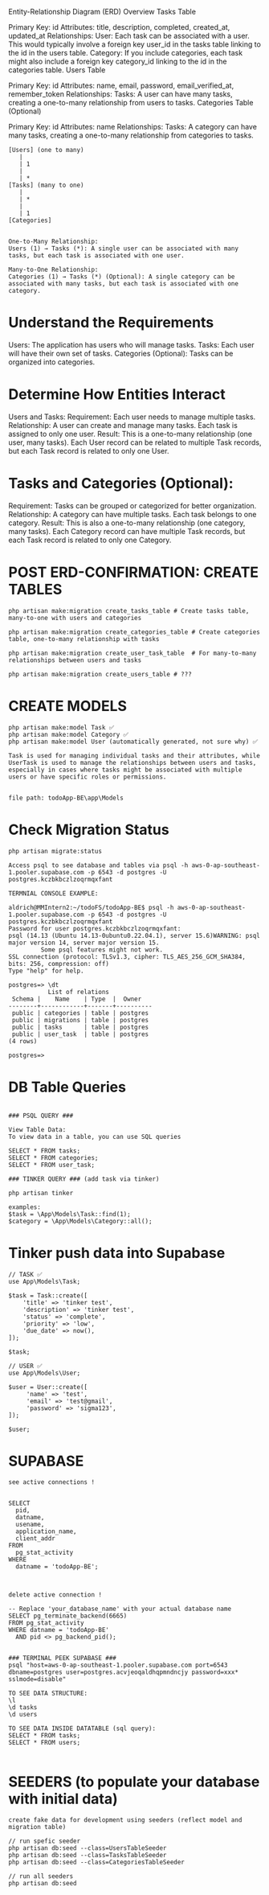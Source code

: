 Entity-Relationship Diagram (ERD) Overview
Tasks Table

Primary Key: id
Attributes: title, description, completed, created_at, updated_at
Relationships:
User: Each task can be associated with a user. This would typically involve a foreign key user_id in the tasks table linking to the id in the users table.
Category: If you include categories, each task might also include a foreign key category_id linking to the id in the categories table.
Users Table

Primary Key: id
Attributes: name, email, password, email_verified_at, remember_token
Relationships:
Tasks: A user can have many tasks, creating a one-to-many relationship from users to tasks.
Categories Table (Optional)

Primary Key: id
Attributes: name
Relationships:
Tasks: A category can have many tasks, creating a one-to-many relationship from categories to tasks.


```
[Users] (one to many)
   |
   | 1
   |
   | *
[Tasks] (many to one)
   |
   | *
   |
   | 1
[Categories]


One-to-Many Relationship:
Users (1) → Tasks (*): A single user can be associated with many tasks, but each task is associated with one user.

Many-to-One Relationship:
Categories (1) → Tasks (*) (Optional): A single category can be associated with many tasks, but each task is associated with one category.

```

# Understand the Requirements
Users: The application has users who will manage tasks.
Tasks: Each user will have their own set of tasks.
Categories (Optional): Tasks can be organized into categories.

# Determine How Entities Interact
Users and Tasks:
Requirement: Each user needs to manage multiple tasks.
Relationship:
A user can create and manage many tasks.
Each task is assigned to only one user.
Result: This is a one-to-many relationship (one user, many tasks). Each User record can be related to multiple Task records, but each Task record is related to only one User.

# Tasks and Categories (Optional):
Requirement: Tasks can be grouped or categorized for better organization.
Relationship:
A category can have multiple tasks.
Each task belongs to one category.
Result: This is also a one-to-many relationship (one category, many tasks). Each Category record can have multiple Task records, but each Task record is related to only one Category.


# POST ERD-CONFIRMATION: CREATE TABLES
```
php artisan make:migration create_tasks_table # Create tasks table, many-to-one with users and categories

php artisan make:migration create_categories_table # Create categories table, one-to-many relationship with tasks

php artisan make:migration create_user_task_table  # For many-to-many relationships between users and tasks

php artisan make:migration create_users_table # ???
```

# CREATE MODELS
```
php artisan make:model Task ✅
php artisan make:model Category ✅
php artisan make:model User (automatically generated, not sure why) ✅

Task is used for managing individual tasks and their attributes, while UserTask is used to manage the relationships between users and tasks, especially in cases where tasks might be associated with multiple users or have specific roles or permissions.


file path: todoApp-BE\app\Models
```

# Check Migration Status

```
php artisan migrate:status

Access psql to see database and tables via psql -h aws-0-ap-southeast-1.pooler.supabase.com -p 6543 -d postgres -U postgres.kczbkbczlzoqrmqxfant

TERMNIAL CONSOLE EXAMPLE:

aldrich@MMIntern2:~/todoFS/todoApp-BE$ psql -h aws-0-ap-southeast-1.pooler.supabase.com -p 6543 -d postgres -U postgres.kczbkbczlzoqrmqxfant
Password for user postgres.kczbkbczlzoqrmqxfant: 
psql (14.13 (Ubuntu 14.13-0ubuntu0.22.04.1), server 15.6)WARNING: psql major version 14, server major version 15. 
         Some psql features might not work.
SSL connection (protocol: TLSv1.3, cipher: TLS_AES_256_GCM_SHA384, bits: 256, compression: off)
Type "help" for help.

postgres=> \dt
           List of relations
 Schema |    Name    | Type  |  Owner
--------+------------+-------+----------
 public | categories | table | postgres
 public | migrations | table | postgres
 public | tasks      | table | postgres
 public | user_task  | table | postgres
(4 rows)

postgres=>
```

# DB Table Queries
```

### PSQL QUERY ###

View Table Data:
To view data in a table, you can use SQL queries

SELECT * FROM tasks;
SELECT * FROM categories;
SELECT * FROM user_task;

### TINKER QUERY ### (add task via tinker)

php artisan tinker

examples:
$task = \App\Models\Task::find(1);
$category = \App\Models\Category::all();

```

# Tinker push data into Supabase

```
// TASK ✅
use App\Models\Task;

$task = Task::create([
    'title' => 'tinker test',
    'description' => 'tinker test',
    'status' => 'complete',
    'priority' => 'low',
    'due_date' => now(),
]);

$task;

// USER ✅
use App\Models\User;

$user = User::create([
     'name' => 'test',
     'email' => 'test@gmail',
     'password' => 'sigma123',
]);

$user;

```

# SUPABASE
```
see active connections !


SELECT
  pid,
  datname,
  usename,
  application_name,
  client_addr
FROM
  pg_stat_activity
WHERE
  datname = 'todoApp-BE';



delete active connection !

-- Replace 'your_database_name' with your actual database name
SELECT pg_terminate_backend(6665)
FROM pg_stat_activity
WHERE datname = 'todoApp-BE'
  AND pid <> pg_backend_pid();


### TERMINAL PEEK SUPABASE ###
psql "host=aws-0-ap-southeast-1.pooler.supabase.com port=6543 dbname=postgres user=postgres.acvjeoqaldhqpmndncjy password=xxx* sslmode=disable"

TO SEE DATA STRUCTURE:
\l
\d tasks
\d users

TO SEE DATA INSIDE DATATABLE (sql query):
SELECT * FROM tasks;
SELECT * FROM users;


```

# SEEDERS (to populate your database with initial data)

```
create fake data for development using seeders (reflect model and migration table)

// run spefic seeder
php artisan db:seed --class=UsersTableSeeder
php artisan db:seed --class=TasksTableSeeder
php artisan db:seed --class=CategoriesTableSeeder

// run all seeders
php artisan db:seed

```
